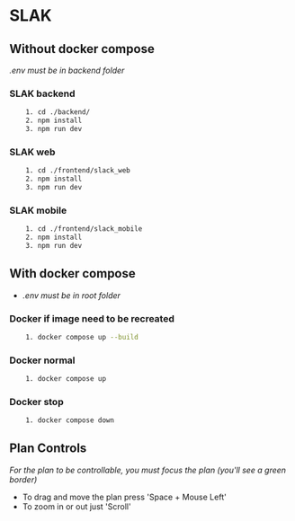 # SLAK

## Without docker compose

_.env must be in backend folder_

### SLAK backend

```bash
    1. cd ./backend/
    2. npm install
    3. npm run dev
```

### SLAK web

```bash
    1. cd ./frontend/slack_web
    2. npm install
    3. npm run dev
```

### SLAK mobile

```bash
    1. cd ./frontend/slack_mobile
    2. npm install
    3. npm run dev
```

## With docker compose

-   _.env must be in root folder_

### Docker if image need to be recreated

```bash
    1. docker compose up --build
```

### Docker normal

```bash
    1. docker compose up
```

### Docker stop

```bash
    1. docker compose down
```

## Plan Controls

_For the plan to be controllable, you must focus the plan (you'll see a green border)_

-   To drag and move the plan press 'Space + Mouse Left'
-   To zoom in or out just 'Scroll'
